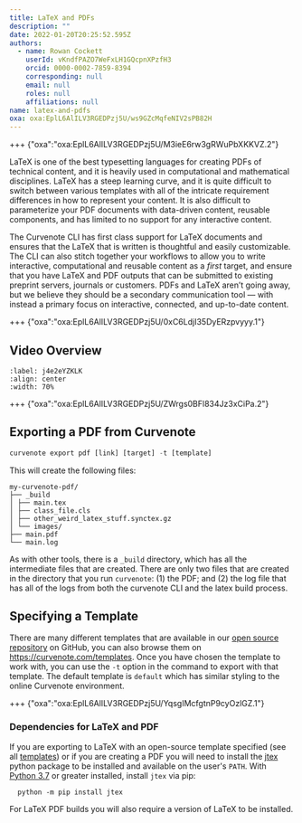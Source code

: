 ```yaml
---
title: LaTeX and PDFs
description: ""
date: 2022-01-20T20:25:52.595Z
authors:
  - name: Rowan Cockett
    userId: vKndfPAZO7WeFxLH1GQcpnXPzfH3
    orcid: 0000-0002-7859-8394
    corresponding: null
    email: null
    roles: null
    affiliations: null
name: latex-and-pdfs
oxa: oxa:EplL6AlILV3RGEDPzj5U/ws9GZcMqfeNIV2sPB82H
---
```


+++ {"oxa":"oxa:EplL6AlILV3RGEDPzj5U/M3ieE6rw3gRWuPbXKKVZ.2"}

LaTeX is one of the best typesetting languages for creating PDFs of technical content, and it is heavily used in computational and mathematical disciplines. LaTeX has a steep learning curve, and it is quite difficult to switch between various templates with all of the intricate requirement differences in how to represent your content. It is also difficult to parameterize your PDF documents with data-driven content, reusable components, and has limited to no support for any interactive content.

The Curvenote CLI has first class support for LaTeX documents and ensures that the LaTeX that is written is thoughtful and easily customizable. The CLI can also stitch together your workflows to allow you to write interactive, computational and reusable content as a *first* target, and ensure that you have LaTeX and PDF outputs that can be submitted to existing preprint servers, journals or customers. PDFs and LaTeX aren’t going away, but we believe they should be a secondary communication tool — with instead a primary focus on interactive, connected, and up-to-date content.

+++ {"oxa":"oxa:EplL6AlILV3RGEDPzj5U/0xC6LdjI35DyERzpvyyy.1"}

## Video Overview

```{iframe} https://www.loom.com/embed/a914be6e9de14ca9a0802b5817147edb
:label: j4e2eYZKLK
:align: center
:width: 70%
```

+++ {"oxa":"oxa:EplL6AlILV3RGEDPzj5U/ZWrgs0BFl834Jz3xCiPa.2"}

## Exporting a PDF from Curvenote

```python
curvenote export pdf [link] [target] -t [template]
```

This will create the following files:

```shell
my-curvenote-pdf/
├── _build
│ ├── main.tex
│ ├── class_file.cls
│ ├── other_weird_latex_stuff.synctex.gz
│ └── images/
├── main.pdf
└── main.log
```

As with other tools, there is a `_build` directory, which has all the intermediate files that are created. There are only two files that are created in the directory that you run `curvenote`: (1) the PDF; and (2) the log file that has all of the logs from both the curvenote CLI and the latex build process.

## Specifying a Template

There are many different templates that are available in our [open source repository](https://github.com/curvenote/templates) on GitHub, you can also browse them on <https://curvenote.com/templates>. Once you have chosen the template to work with, you can use the `-t` option in the command to export with that template. The default template is `default` which has similar styling to the online Curvenote environment.

+++ {"oxa":"oxa:EplL6AlILV3RGEDPzj5U/YqsgIMcfgtnP9cyOzlGZ.1"}

### Dependencies for LaTeX and PDF

If you are exporting to LaTeX with an open-source template specified (see all [templates](https://github.com/curvenote/templates)) or if you are creating a PDF you will need to install the [jtex](https://pypi.org/project/jtex/) python package to be installed and available on the user's `PATH`. With [Python 3.7](https://www.python.org/downloads/) or greater installed, install `jtex` via pip:

```shell
  python -m pip install jtex
```

For LaTeX PDF builds you will also require a version of LaTeX to be installed.

